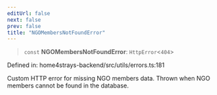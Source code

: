 ```yaml
---
editUrl: false
next: false
prev: false
title: "NGOMembersNotFoundError"
---
```


> `const` **NGOMembersNotFoundError**: `HttpError`\<`404`\>

Defined in: home4strays-backend/src/utils/errors.ts:181

Custom HTTP error for missing NGO members data.
Thrown when NGO members cannot be found in the database.
